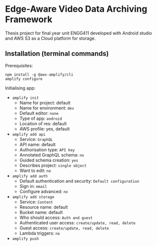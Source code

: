 # Edge-Aware Video Data Archiving Framework

Thesis project for final year unit ENGG411 developed with Android studio and AWS S3 as a Cloud platform for storage.

## Installation (terminal commands)

Prerequisites:
```
npm install -g @aws-amplify/cli
amplify configure
```

Initialising app:
- `amplify init`
    - Name for project: default
    - Name for environment: `dev`
    - Default editor: `none`
    - Type of app: `android`
    - Location of res: default
    - AWS profile: yes, default
- `amplify add api`
    - Service: `GraphQL`
    - API name: default
    - Authorisation type: `API key`
    - Annotated GraphQL schema: `no`
    - Guided schema creation: `yes`
    - Describes project: `single object`
    - Want to edit: `no`
- `amplify add auth`
    - Default authentication and security: `Default configuration`
    - Sign in: `email`
    - Configure advanced: `no`
- `amplify add storage`
    - Service: `Content`
    - Resource name: default
    - Bucket name: default
    - Who should access: `Auth and guest`
    - Authenticated user access: `create/update, read, delete`
    - Guest access: `create/update, read, delete`
    - Lambda triggers: `no`
- `amplify push`
